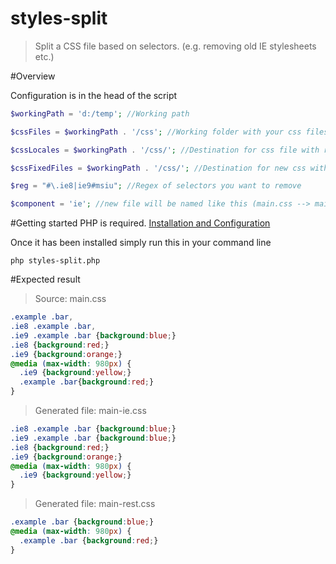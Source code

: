 # styles-split

>Split a CSS file based on selectors. (e.g. removing old IE stylesheets etc.)

#Overview

Configuration is in the head of the script

```php 
$workingPath = 'd:/temp'; //Working path

$cssFiles = $workingPath . '/css'; //Working folder with your css files

$cssLocales = $workingPath . '/css/'; //Destination for css file with removed classes

$cssFixedFiles = $workingPath . '/css/'; //Destination for new css without specified  classes 

$reg = "#\.ie8|ie9#msiu"; //Regex of selectors you want to remove

$component = 'ie'; //new file will be named like this (main.css --> main-ie.css)
```

#Getting started
PHP is required. [Installation and Configuration](http://php.net/manual/en/install.php)

Once it has been installed simply run this in your command line
``` 
php styles-split.php
```
#Expected result
>Source: main.css
``` css
.example .bar,
.ie8 .example .bar,
.ie9 .example .bar {background:blue;}
.ie8 {background:red;}
.ie9 {background:orange;}
@media (max-width: 980px) {
  .ie9 {background:yellow;}
  .example .bar{background:red;}
}
```
>Generated file: main-ie.css
``` css
.ie8 .example .bar {background:blue;}
.ie9 .example .bar {background:blue;}
.ie8 {background:red;}
.ie9 {background:orange;}
@media (max-width: 980px) {
  .ie9 {background:yellow;}
}
```

>Generated file: main-rest.css
``` css
.example .bar {background:blue;}
@media (max-width: 980px) {
  .example .bar {background:red;}
}
```


